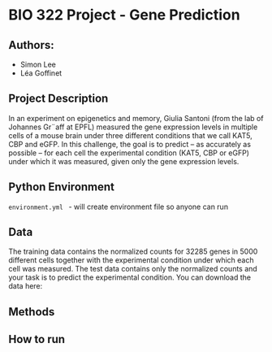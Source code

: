 # BIO 322 Project - Gene Prediction

## Authors:

- Simon Lee
- Léa Goffinet

## Project Description

In an experiment on epigenetics and memory, Giulia Santoni (from the lab of Johannes Gr¨aff at
EPFL) measured the gene expression levels in multiple cells of a mouse brain under three different
conditions that we call KAT5, CBP and eGFP. In this challenge, the goal is to predict – as accurately
as possible – for each cell the experimental condition (KAT5, CBP or eGFP) under which it was
measured, given only the gene expression levels.

## Python Environment

```environment.yml ``` -  will create environment file so anyone can run

## Data 

The training data contains the normalized counts for 32285 genes in 5000 different cells together
with the experimental condition under which each cell was measured. The test data contains only
the normalized counts and your task is to predict the experimental condition. You can download
the data here:

## Methods

## How to run 
